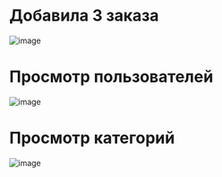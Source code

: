 # Добавила 3 заказа
![image](https://github.com/Alina5z/RESTFramework/assets/117967981/abb74955-af19-49f3-a407-a788c9649315)
# Просмотр пользователей
![image](https://github.com/Alina5z/RESTFramework/assets/117967981/b96036e0-4224-4692-b774-fa9d53219d97)
# Просмотр категорий
![image](https://github.com/Alina5z/RESTFramework/assets/117967981/616c8a73-b41f-4658-a64e-f75c21494ef2)
